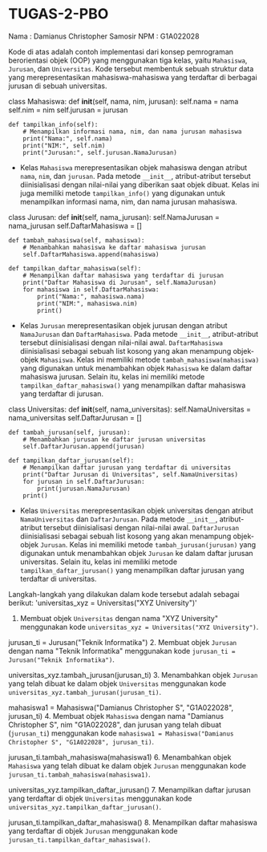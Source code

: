 # TUGAS-2-PBO
Nama : Damianus Christopher Samosir 
NPM : G1A022028

Kode di atas adalah contoh implementasi dari konsep pemrograman berorientasi objek (OOP) yang menggunakan tiga kelas, yaitu `Mahasiswa`, `Jurusan`, dan `Universitas`. Kode tersebut membentuk sebuah struktur data yang merepresentasikan mahasiswa-mahasiswa yang terdaftar di berbagai jurusan di sebuah universitas.

class Mahasiswa:
    def __init__(self, nama, nim, jurusan):
        self.nama = nama
        self.nim = nim
        self.jurusan = jurusan

    def tampilkan_info(self):
        # Menampilkan informasi nama, nim, dan nama jurusan mahasiswa
        print("Nama:", self.nama)
        print("NIM:", self.nim)
        print("Jurusan:", self.jurusan.NamaJurusan)
        
- Kelas `Mahasiswa` merepresentasikan objek mahasiswa dengan atribut `nama`, `nim`, dan `jurusan`. Pada metode `__init__`, atribut-atribut tersebut diinisialisasi dengan nilai-nilai yang diberikan saat objek dibuat. Kelas ini juga memiliki metode `tampilkan_info()` yang digunakan untuk menampilkan informasi nama, nim, dan nama jurusan mahasiswa.

class Jurusan:
    def __init__(self, nama_jurusan):
        self.NamaJurusan = nama_jurusan
        self.DaftarMahasiswa = []

    def tambah_mahasiswa(self, mahasiswa):
        # Menambahkan mahasiswa ke daftar mahasiswa jurusan
        self.DaftarMahasiswa.append(mahasiswa)

    def tampilkan_daftar_mahasiswa(self):
        # Menampilkan daftar mahasiswa yang terdaftar di jurusan
        print("Daftar Mahasiswa di Jurusan", self.NamaJurusan)
        for mahasiswa in self.DaftarMahasiswa:
            print("Nama:", mahasiswa.nama)
            print("NIM:", mahasiswa.nim)
            print()
            
- Kelas `Jurusan` merepresentasikan objek jurusan dengan atribut `NamaJurusan` dan `DaftarMahasiswa`. Pada metode `__init__`, atribut-atribut tersebut diinisialisasi dengan nilai-nilai awal. `DaftarMahasiswa` diinisialisasi sebagai sebuah list kosong yang akan menampung objek-objek `Mahasiswa`. Kelas ini memiliki metode `tambah_mahasiswa(mahasiswa)` yang digunakan untuk menambahkan objek `Mahasiswa` ke dalam daftar mahasiswa jurusan. Selain itu, kelas ini memiliki metode `tampilkan_daftar_mahasiswa()` yang menampilkan daftar mahasiswa yang terdaftar di jurusan.

class Universitas:
    def __init__(self, nama_universitas):
        self.NamaUniversitas = nama_universitas
        self.DaftarJurusan = []

    def tambah_jurusan(self, jurusan):
        # Menambahkan jurusan ke daftar jurusan universitas
        self.DaftarJurusan.append(jurusan)

    def tampilkan_daftar_jurusan(self):
        # Menampilkan daftar jurusan yang terdaftar di universitas
        print("Daftar Jurusan di Universitas", self.NamaUniversitas)
        for jurusan in self.DaftarJurusan:
            print(jurusan.NamaJurusan)
        print()

- Kelas `Universitas` merepresentasikan objek universitas dengan atribut `NamaUniversitas` dan `DaftarJurusan`. Pada metode `__init__`, atribut-atribut tersebut diinisialisasi dengan nilai-nilai awal. `DaftarJurusan` diinisialisasi sebagai sebuah list kosong yang akan menampung objek-objek `Jurusan`. Kelas ini memiliki metode `tambah_jurusan(jurusan)` yang digunakan untuk menambahkan objek `Jurusan` ke dalam daftar jurusan universitas. Selain itu, kelas ini memiliki metode `tampilkan_daftar_jurusan()` yang menampilkan daftar jurusan yang terdaftar di universitas.

Langkah-langkah yang dilakukan dalam kode tersebut adalah sebagai berikut:
'universitas_xyz = Universitas("XYZ University")'
1. Membuat objek `Universitas` dengan nama "XYZ University" menggunakan kode `universitas_xyz = Universitas("XYZ University")`.

jurusan_ti = Jurusan("Teknik Informatika")
2. Membuat objek `Jurusan` dengan nama "Teknik Informatika" menggunakan kode `jurusan_ti = Jurusan("Teknik Informatika")`.

universitas_xyz.tambah_jurusan(jurusan_ti)
3. Menambahkan objek `Jurusan` yang telah dibuat ke dalam objek `Universitas` menggunakan kode `universitas_xyz.tambah_jurusan(jurusan_ti)`.

mahasiswa1 = Mahasiswa("Damianus Christopher S", "G1A022028", jurusan_ti)
4. Membuat objek `Mahasiswa` dengan nama "Damianus Christopher S", nim "G1A022028", dan jurusan yang telah dibuat (`jurusan_ti`) menggunakan kode `mahasiswa1 = Mahasiswa("Damianus Christopher S", "G1A022028", jurusan_ti)`.

jurusan_ti.tambah_mahasiswa(mahasiswa1)
6. Menambahkan objek `Mahasiswa` yang telah dibuat ke dalam objek `Jurusan` menggunakan kode `jurusan_ti.tambah_mahasiswa(mahasiswa1)`.

universitas_xyz.tampilkan_daftar_jurusan()
7. Menampilkan daftar jurusan yang terdaftar di objek `Universitas` menggunakan kode `universitas_xyz.tampilkan_daftar_jurusan()`.

jurusan_ti.tampilkan_daftar_mahasiswa()
8. Menampilkan daftar mahasiswa yang terdaftar di objek `Jurusan` menggunakan kode `jurusan_ti.tampilkan_daftar_mahasiswa()`.
